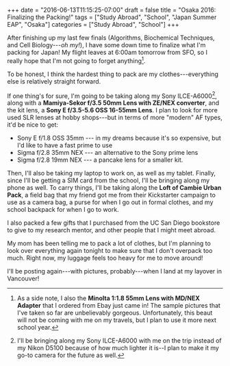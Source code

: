 +++
date = "2016-06-13T11:15:25-07:00"
draft = false
title = "Osaka 2016: Finalizing the Packing!"
tags = ["Study Abroad", "School", "Japan Summer EAP", "Osaka"]
categories = ["Study Abroad", "School"]
+++

After finishing up my last few finals (Algorithms, Biochemical Techniques, and Cell Biology---*oh my!*), I have some down time to finalize what I'm packing for Japan! My flight leaves at 6:00am tomorrow from SFO, so I really hope that I'm not going to forget anything[^1]. 

To be honest, I think the hardest thing to pack are my clothes---everything else is relatively straight forward.

If one thing's for sure, I'm going to be taking along my Sony ILCE-A6000[^2], along with a **Mamiya-Sekor f/3.5 50mm Lens with ZE/NEX converter**, and the kit lens, a **Sony E f/3.5-5.6 OSS 16-55mm Lens**. I plan to look for more used SLR lenses at hobby shops---but in terms of more "modern" AF types, it'd be nice to get:

* Sony E f/1.8 OSS 35mm --- in my dreams because it's so expensive, but I'd like to have a fast prime to use
* Sigma f/2.8 35mm NEX --- an alternative to the Sony prime lens
* Sigma f/2.8 19mm NEX --- a pancake lens for a smaller kit.

Then, I'll also be taking my laptop to work on, as well as my tablet. Finally, since I'll be getting a SIM card from the school, I'll be bringing along my phone as well. To carry things, I'll be taking along the **Loft of Cambie Urban Pack**, a field bag that my friend got me from their Kickstarter campaign to use as a camera bag, a purse for when I go out in formal clothes, and my school backpack for when I go to work.

I also packed a few gifts that I purchased from the UC San Diego bookstore to give to my research mentor, and other people that I might meet abroad.

My mom has been telling me to pack a lot of clothes, but I'm planning to look over everything again tonight to make sure that I don't overpack too much. Right now, my luggage feels too heavy for me to move around!

I'll be posting again---with pictures, probably---when I land at my layover in Vancouver!

<!-- Footnote Break -->

[^1]: As a side note, I also the **Minolta 1:1.8 55mm Lens with MD/NEX Adapter** that I ordered from Ebay just came in! The sample pictures that I've taken so far are unbelievably gorgeous. Unfortunately, this beaut will not be coming with me on my travels, but I plan to use it more next school year.

[^2]: I'll be bringing along my Sony ILCE-A6000 with me on the trip instead of my Nikon D5100 because of how much lighter it is--I plan to make it my go-to camera for the future as well.
